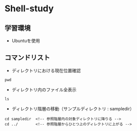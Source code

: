 # Shell-study

## 学習環境
* Ubuntuを使用

## コマンドリスト 
* ディレクトリにおける現在位置確認
```
pwd
```
* ディレクトリ内のファイル全表示
```
ls
```
* ディレクトリ階層の移動（サンプルディレクトリ : sampledir）
```
cd sampledir  <!-- 参照階層内の対象ディレクトリに降りる -->
cd ../        <!-- 参照階層からひとつ上のディレクトリに上がる -->
```

